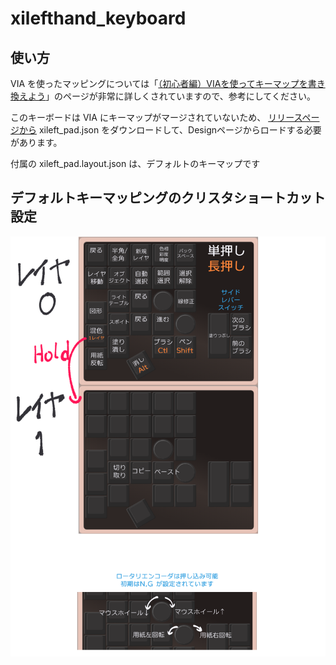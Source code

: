 # xilefthand_keyboard

## 使い方
VIA を使ったマッピングについては「[（初心者編）VIAを使ってキーマップを書き換えよう](https://salicylic-acid3.hatenablog.com/entry/via-manual)」のページが非常に詳しくされていますので、参考にしてください。

このキーボードは VIA にキーマップがマージされていないため、 [リリースページから](https://github.com/XIpher-Desco/xilefthand_keyboard/releases) xileft_pad.json をダウンロードして、Designページからロードする必要があります。

付属の xileft_pad.layout.json は、デフォルトのキーマップです


## デフォルトキーマッピングのクリスタショートカット設定

![デフォルトマッピングでのクリスタショートカットの図](image/default_map_for_CLIP_STUDIO.png)